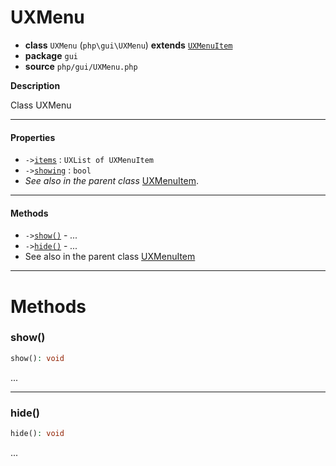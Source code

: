 # UXMenu

- **class** `UXMenu` (`php\gui\UXMenu`) **extends** [`UXMenuItem`](https://github.com/jphp-group/jphp-gui-ext/blob/master/jphp-gui-ext/api-docs/classes/php/gui/UXMenuItem.md)
- **package** `gui`
- **source** `php/gui/UXMenu.php`

**Description**

Class UXMenu

---

#### Properties

- `->`[`items`](#prop-items) : `UXList of UXMenuItem`
- `->`[`showing`](#prop-showing) : `bool`
- *See also in the parent class* [UXMenuItem](https://github.com/jphp-group/jphp-gui-ext/blob/master/jphp-gui-ext/api-docs/classes/php/gui/UXMenuItem.md).

---

#### Methods

- `->`[`show()`](#method-show) - _..._
- `->`[`hide()`](#method-hide) - _..._
- See also in the parent class [UXMenuItem](https://github.com/jphp-group/jphp-gui-ext/blob/master/jphp-gui-ext/api-docs/classes/php/gui/UXMenuItem.md)

---
# Methods

<a name="method-show"></a>

### show()
```php
show(): void
```
...

---

<a name="method-hide"></a>

### hide()
```php
hide(): void
```
...
